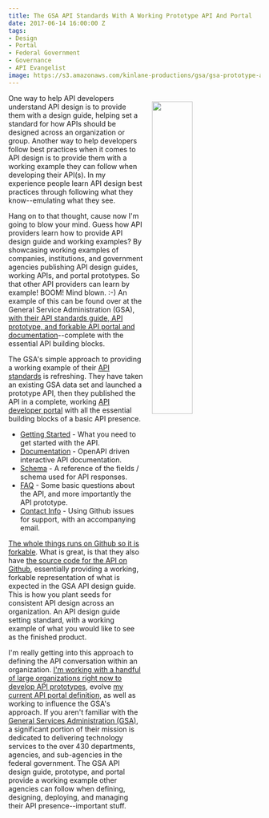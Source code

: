 ```yaml
---
title: The GSA API Standards With A Working Prototype API And Portal
date: 2017-06-14 16:00:00 Z
tags:
- Design
- Portal
- Federal Government
- Governance
- API Evangelist
image: https://s3.amazonaws.com/kinlane-productions/gsa/gsa-prototype-api-portal.png
---
```


<p><a href="https://gsa.github.io/prototype-city-pairs-api-documentation/api-docs/"><img src="https://s3.amazonaws.com/kinlane-productions/gsa/gsa-prototype-api-portal.png" align="right" width="40%" style="padding: 15px;" /></a></p>One way to help API developers understand API design is to provide them with a design guide, helping set a standard for how APIs should be designed across an organization or group. Another way to help developers follow best practices when it comes to API design is to provide them with a working example they can follow when developing their API(s). In my experience people learn API design best practices through following what they know--emulating what they see.

Hang on to that thought, cause now I'm going to blow your mind. Guess how API providers learn how to provide API design guide and working examples? By showcasing working examples of companies, institutions, and government agencies publishing API design guides, working APIs, and portal prototypes. So that other API providers can learn by example! BOOM! Mind blown. :-) An example of this can be found over at the General Service Administration (GSA), [with their API standards guide, API prototype, and forkable API portal and documentation](https://gsa.github.io/prototype-city-pairs-api-documentation/api-docs/)--complete with the essential API building blocks.

The GSA's simple approach to providing a working example of their [API standards](https://github.com/GSA/prototype-city-pairs-api/blob/master/standards.md) is refreshing. They have taken an existing GSA data set and launched a prototype API, then they published the API in a complete, working [API developer portal](https://github.com/GSA/api-documentation-template) with all the essential building blocks of a basic API presence.

* [Getting Started](https://gsa.github.io/prototype-city-pairs-api-documentation/api-docs/getting_started.html) - What you need to get started with the API.
* [Documentation](https://gsa.github.io/prototype-city-pairs-api-documentation/api-docs/console/) - OpenAPI driven interactive API documentation.
* [Schema](https://gsa.github.io/prototype-city-pairs-api-documentation/api-docs/fields.html) - A reference of the fields / schema used for API responses.
* [FAQ](https://gsa.github.io/prototype-city-pairs-api-documentation/api-docs/FAQ.html) - Some basic questions about the API, and more importantly the API prototype.
* [Contact Info](https://gsa.github.io/prototype-city-pairs-api-documentation/api-docs/contact_us.html) - Using Github issues for support, with an accompanying email.

[The whole things runs on Github so it is forkable](https://github.com/GSA/prototype-city-pairs-api-documentation). What is great, is that they also have [the source code for the API on Github](https://github.com/GSA/prototype-city-pairs-api), essentially providing a working, forkable representation of what is expected in the GSA API design guide. This is how you plant seeds for consistent API design across an organization. An API design guide setting standard, with a working example of what you would like to see as the finished product.

I'm really getting into this approach to defining the API conversation within an organization. [I'm working with a handful of large organizations right now to develop API prototypes](http://drone.prototype.apievangelist.com/), evolve [my current API portal definition](http://portal.minimum.apievangelist.com/), as well as working to influence the GSA's approach. If you aren't familiar with the [General Services Administration (GSA)](https://www.gsa.gov), a significant portion of their mission is dedicated to delivering technology services to the over 430 departments, agencies, and sub-agencies in the federal government. The GSA API design guide, prototype, and portal provide a working example other agencies can follow when defining, designing, deploying, and managing their API presence--important stuff.